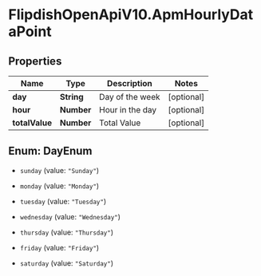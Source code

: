 # FlipdishOpenApiV10.ApmHourlyDataPoint

## Properties
Name | Type | Description | Notes
------------ | ------------- | ------------- | -------------
**day** | **String** | Day of the week | [optional] 
**hour** | **Number** | Hour in the day | [optional] 
**totalValue** | **Number** | Total Value | [optional] 


<a name="DayEnum"></a>
## Enum: DayEnum


* `sunday` (value: `"Sunday"`)

* `monday` (value: `"Monday"`)

* `tuesday` (value: `"Tuesday"`)

* `wednesday` (value: `"Wednesday"`)

* `thursday` (value: `"Thursday"`)

* `friday` (value: `"Friday"`)

* `saturday` (value: `"Saturday"`)




